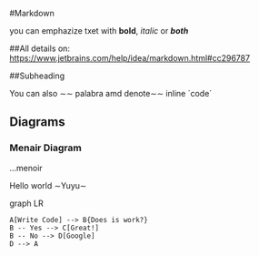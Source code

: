 #Markdown

you can emphazize txet with **bold**, *italic*  or ***both***

##All details on:
https://www.jetbrains.com/help/idea/markdown.html#cc296787

##Subheading

You can also     ∼∼ palabra amd denote∼∼ inline ´code´

## Diagrams

### Menair Diagram

...menoir

  Hello world ∼Yuyu∼

graph LR

    A[Write Code] --> B{Does is work?}
    B -- Yes --> C[Great!]
    B -- No --> D[Google]
    D --> A